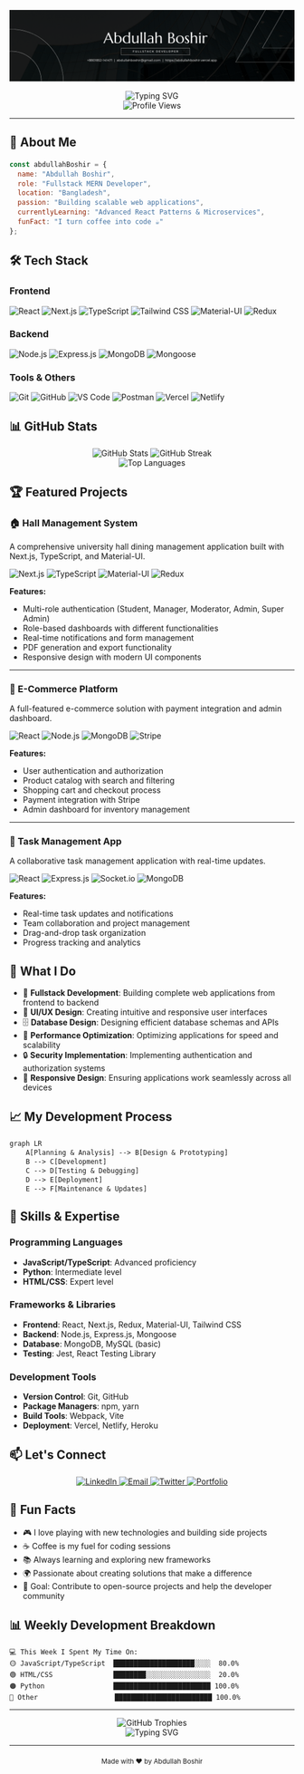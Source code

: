 <!-- Optional Banner Image -->
![Banner](https://github.com/abdullahboshir/abdullahboshir/blob/main/Black%20Minimalist%20Corporate%20Business%20Profile%20LinkedIn%20Banner%20(1).png)

<div align="center">
  <img src="https://readme-typing-svg.herokuapp.com?font=Fira+Code&weight=500&size=28&pause=1000&color=6366F1&center=true&vCenter=true&width=435&lines=Hello%2C+I'm+Abdullah+Boshir;Fullstack+MERN+Developer;Building+Digital+Experiences" alt="Typing SVG" />
</div>

<div align="center">
  <img src="https://komarev.com/ghpvc/?username=abdullahboshir&style=flat-square&color=6366F1" alt="Profile Views" />
</div>

---

## 🚀 About Me

```javascript
const abdullahBoshir = {
  name: "Abdullah Boshir",
  role: "Fullstack MERN Developer",
  location: "Bangladesh",
  passion: "Building scalable web applications",
  currentlyLearning: "Advanced React Patterns & Microservices",
  funFact: "I turn coffee into code ☕"
};
```

## 🛠️ Tech Stack

### Frontend
![React](https://img.shields.io/badge/React-20232A?style=for-the-badge&logo=react&logoColor=61DAFB)
![Next.js](https://img.shields.io/badge/Next.js-000000?style=for-the-badge&logo=next.js&logoColor=white)
![TypeScript](https://img.shields.io/badge/TypeScript-007ACC?style=for-the-badge&logo=typescript&logoColor=white)
![Tailwind CSS](https://img.shields.io/badge/Tailwind_CSS-38B2AC?style=for-the-badge&logo=tailwind-css&logoColor=white)
![Material-UI](https://img.shields.io/badge/Material--UI-0081CB?style=for-the-badge&logo=material-ui&logoColor=white)
![Redux](https://img.shields.io/badge/Redux-593D88?style=for-the-badge&logo=redux&logoColor=white)

### Backend
![Node.js](https://img.shields.io/badge/Node.js-43853D?style=for-the-badge&logo=node.js&logoColor=white)
![Express.js](https://img.shields.io/badge/Express.js-404D59?style=for-the-badge&logo=express&logoColor=white)
![MongoDB](https://img.shields.io/badge/MongoDB-4EA94B?style=for-the-badge&logo=mongodb&logoColor=white)
![Mongoose](https://img.shields.io/badge/Mongoose-880000?style=for-the-badge&logo=mongoose&logoColor=white)

### Tools & Others
![Git](https://img.shields.io/badge/Git-F05032?style=for-the-badge&logo=git&logoColor=white)
![GitHub](https://img.shields.io/badge/GitHub-100000?style=for-the-badge&logo=github&logoColor=white)
![VS Code](https://img.shields.io/badge/VS_Code-007ACC?style=for-the-badge&logo=visual-studio-code&logoColor=white)
![Postman](https://img.shields.io/badge/Postman-FF6C37?style=for-the-badge&logo=postman&logoColor=white)
![Vercel](https://img.shields.io/badge/Vercel-000000?style=for-the-badge&logo=vercel&logoColor=white)
![Netlify](https://img.shields.io/badge/Netlify-00C7B7?style=for-the-badge&logo=netlify&logoColor=white)

## 📊 GitHub Stats

<div align="center">
  <img src="https://github-readme-stats.vercel.app/api?username=abdullahboshir&show_icons=true&theme=radical&hide_border=true&bg_color=0D1117&title_color=6366F1&text_color=FFFFFF&icon_color=6366F1" alt="GitHub Stats" />
  
  <img src="https://github-readme-streak-stats.herokuapp.com/?user=abdullahboshir&theme=radical&hide_border=true&background=0D1117&stroke=6366F1&ring=6366F1&fire=6366F1&currStreakNum=FFFFFF&currStreakLabel=6366F1&sideNums=FFFFFF&sideLabels=FFFFFF&dates=FFFFFF" alt="GitHub Streak" />
</div>

<div align="center">
  <img src="https://github-readme-stats.vercel.app/api/top-langs/?username=abdullahboshir&layout=compact&theme=radical&hide_border=true&bg_color=0D1117&title_color=6366F1&text_color=FFFFFF" alt="Top Languages" />
</div>

## 🏆 Featured Projects

### 🏠 Hall Management System
A comprehensive university hall dining management application built with Next.js, TypeScript, and Material-UI.

![Next.js](https://img.shields.io/badge/Next.js-000000?style=flat-square&logo=next.js&logoColor=white)
![TypeScript](https://img.shields.io/badge/TypeScript-007ACC?style=flat-square&logo=typescript&logoColor=white)
![Material-UI](https://img.shields.io/badge/Material--UI-0081CB?style=flat-square&logo=material-ui&logoColor=white)
![Redux](https://img.shields.io/badge/Redux-593D88?style=flat-square&logo=redux&logoColor=white)

**Features:**
- Multi-role authentication (Student, Manager, Moderator, Admin, Super Admin)
- Role-based dashboards with different functionalities
- Real-time notifications and form management
- PDF generation and export functionality
- Responsive design with modern UI components

---

### 🛒 E-Commerce Platform
A full-featured e-commerce solution with payment integration and admin dashboard.

![React](https://img.shields.io/badge/React-20232A?style=flat-square&logo=react&logoColor=61DAFB)
![Node.js](https://img.shields.io/badge/Node.js-43853D?style=flat-square&logo=node.js&logoColor=white)
![MongoDB](https://img.shields.io/badge/MongoDB-4EA94B?style=flat-square&logo=mongodb&logoColor=white)
![Stripe](https://img.shields.io/badge/Stripe-008CDD?style=flat-square&logo=stripe&logoColor=white)

**Features:**
- User authentication and authorization
- Product catalog with search and filtering
- Shopping cart and checkout process
- Payment integration with Stripe
- Admin dashboard for inventory management

---

### 📱 Task Management App
A collaborative task management application with real-time updates.

![React](https://img.shields.io/badge/React-20232A?style=flat-square&logo=react&logoColor=61DAFB)
![Express.js](https://img.shields.io/badge/Express.js-404D59?style=flat-square&logo=express&logoColor=white)
![Socket.io](https://img.shields.io/badge/Socket.io-010101?style=flat-square&logo=socket.io&logoColor=white)
![MongoDB](https://img.shields.io/badge/MongoDB-4EA94B?style=flat-square&logo=mongodb&logoColor=white)

**Features:**
- Real-time task updates and notifications
- Team collaboration and project management
- Drag-and-drop task organization
- Progress tracking and analytics

## 🎯 What I Do

- 🔧 **Fullstack Development**: Building complete web applications from frontend to backend
- 🎨 **UI/UX Design**: Creating intuitive and responsive user interfaces
- 🗄️ **Database Design**: Designing efficient database schemas and APIs
- 🚀 **Performance Optimization**: Optimizing applications for speed and scalability
- 🔒 **Security Implementation**: Implementing authentication and authorization systems
- 📱 **Responsive Design**: Ensuring applications work seamlessly across all devices

## 📈 My Development Process

```mermaid
graph LR
    A[Planning & Analysis] --> B[Design & Prototyping]
    B --> C[Development]
    C --> D[Testing & Debugging]
    D --> E[Deployment]
    E --> F[Maintenance & Updates]
```

## 🌟 Skills & Expertise

### Programming Languages
- **JavaScript/TypeScript**: Advanced proficiency
- **Python**: Intermediate level
- **HTML/CSS**: Expert level

### Frameworks & Libraries
- **Frontend**: React, Next.js, Redux, Material-UI, Tailwind CSS
- **Backend**: Node.js, Express.js, Mongoose
- **Database**: MongoDB, MySQL (basic)
- **Testing**: Jest, React Testing Library

### Development Tools
- **Version Control**: Git, GitHub
- **Package Managers**: npm, yarn
- **Build Tools**: Webpack, Vite
- **Deployment**: Vercel, Netlify, Heroku

## 📫 Let's Connect

<div align="center">
  <a href="https://linkedin.com/in/abdullahboshir" target="_blank">
    <img src="https://img.shields.io/badge/LinkedIn-0077B5?style=for-the-badge&logo=linkedin&logoColor=white" alt="LinkedIn" />
  </a>
  
  <a href="mailto:abdullahboshir@email.com">
    <img src="https://img.shields.io/badge/Email-D14836?style=for-the-badge&logo=gmail&logoColor=white" alt="Email" />
  </a>
  
  <a href="https://twitter.com/abdullahboshir" target="_blank">
    <img src="https://img.shields.io/badge/Twitter-1DA1F2?style=for-the-badge&logo=twitter&logoColor=white" alt="Twitter" />
  </a>
  
  <a href="https://abdullahboshir.dev" target="_blank">
    <img src="https://img.shields.io/badge/Portfolio-FF5722?style=for-the-badge&logo=todoist&logoColor=white" alt="Portfolio" />
  </a>
</div>

## 🎉 Fun Facts

- 🎮 I love playing with new technologies and building side projects
- ☕ Coffee is my fuel for coding sessions
- 📚 Always learning and exploring new frameworks
- 🌍 Passionate about creating solutions that make a difference
- 🎯 Goal: Contribute to open-source projects and help the developer community

## 📊 Weekly Development Breakdown

```text
💻 This Week I Spent My Time On:
🟡 JavaScript/TypeScript  ████████████████████░░░░  80.0%
🟢 HTML/CSS               ████████░░░░░░░░░░░░░░░░  20.0%
🟠 Python                 ████████████████████████ 100.0%
🔴 Other                   ████████████████████████ 100.0%
```

---

<div align="center">
  <img src="https://github-profile-trophy.vercel.app/?username=abdullahboshir&theme=radical&no-frame=true&no-bg=false&margin-w=4" alt="GitHub Trophies" />
</div>

<div align="center">
  <img src="https://readme-typing-svg.herokuapp.com?font=Fira+Code&weight=500&size=20&pause=1000&color=6366F1&center=true&vCenter=true&width=435&lines=Thanks+for+visiting+my+profile!;Let's+build+something+amazing+together+%F0%9F%9A%80" alt="Typing SVG" />
</div>

---

<div align="center">
  <sub>Made with ❤️ by Abdullah Boshir</sub>
</div>

